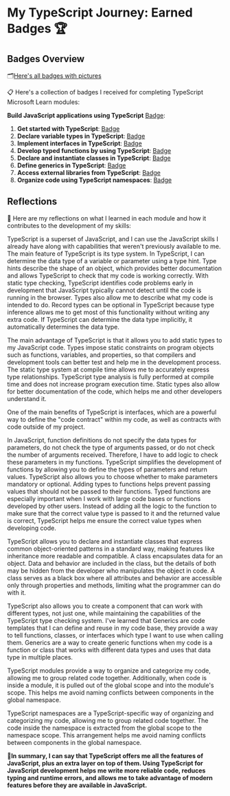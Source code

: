 # My TypeScript Journey: Earned Badges 🏆

## Badges Overview
🗂️[Here's all badges with pictures](all-badges)

📋 Here's a collection of badges I received for completing TypeScript Microsoft Learn modules:

**Build JavaScript applications using TypeScript** [Badge](https://learn.microsoft.com/en-us/users/cerbeer/achievements/blq5p7sd):

1. **Get started with TypeScript**: [Badge](https://learn.microsoft.com/en-us/users/cerbeer/achievements/n79da78f)
2. **Declare variable types in TypeScript**: [Badge](https://learn.microsoft.com/en-us/users/cerbeer/achievements/9nspjepu)
3. **Implement interfaces in TypeScript**: [Badge](https://learn.microsoft.com/en-us/users/cerbeer/achievements/hyg5kvg8)
4. **Develop typed functions by using TypeScript**: [Badge](https://learn.microsoft.com/en-us/users/cerbeer/achievements/hyglw678)
5. **Declare and instantiate classes in TypeScript**: [Badge](https://learn.microsoft.com/en-us/users/cerbeer/achievements/7enwe7kz)
6. **Define generics in TypeScript**: [Badge](https://learn.microsoft.com/en-us/users/cerbeer/achievements/wachs95n)
7. **Access external libraries from TypeScript**: [Badge](https://learn.microsoft.com/en-us/users/cerbeer/achievements/hy6x6338)
8. **Organize code using TypeScript namespaces**: [Badge](https://learn.microsoft.com/en-us/users/cerbeer/achievements/hy6x9tx8)

## Reflections

🌟 Here are my reflections on what I learned in each module and how it contributes to the development of my skills:

TypeScript is a superset of JavaScript, and I can use the JavaScript skills I already have along with capabilities that weren't previously available to me.
The main feature of TypeScript is its type system. In TypeScript, I can determine the data type of a variable or parameter using a type hint. Type hints describe the shape of an object, which provides better documentation and allows TypeScript to check that my code is working correctly.
With static type checking, TypeScript identifies code problems early in development that JavaScript typically cannot detect until the code is running in the browser. Types also allow me to describe what my code is intended to do.
Record types can be optional in TypeScript because type inference allows me to get most of this functionality without writing any extra code. If TypeScript can determine the data type implicitly, it automatically determines the data type.

The main advantage of TypeScript is that it allows you to add static types to my JavaScript code. Types impose static constraints on program objects such as functions, variables, and properties, so that compilers and development tools can better test and help me in the development process.
The static type system at compile time allows me to accurately express type relationships. TypeScript type analysis is fully performed at compile time and does not increase program execution time.
Static types also allow for better documentation of the code, which helps me and other developers understand it.

One of the main benefits of TypeScript is interfaces, which are a powerful way to define the "code contract" within my code, as well as contracts with code outside of my project.

In JavaScript, function definitions do not specify the data types for parameters, do not check the type of arguments passed, or do not check the number of arguments received. Therefore, I have to add logic to check these parameters in my functions.
TypeScript simplifies the development of functions by allowing you to define the types of parameters and return values. TypeScript also allows you to choose whether to make parameters mandatory or optional.
Adding types to functions helps prevent passing values that should not be passed to their functions. Typed functions are especially important when I work with large code bases or functions developed by other users. Instead of adding all the logic to the function to make sure that the correct value type is passed to it and the returned value is correct, TypeScript helps me ensure the correct value types when developing code.

TypeScript allows you to declare and instantiate classes that express common object-oriented patterns in a standard way, making features like inheritance more readable and compatible.
A class encapsulates data for an object. Data and behavior are included in the class, but the details of both may be hidden from the developer who manipulates the object in code. A class serves as a black box where all attributes and behavior are accessible only through properties and methods, limiting what the programmer can do with it.

TypeScript also allows you to create a component that can work with different types, not just one, while maintaining the capabilities of the TypeScript type checking system.
I've learned that Generics are code templates that I can define and reuse in my code base, they provide a way to tell functions, classes, or interfaces which type I want to use when calling them.
Generics are a way to create generic functions when my code is a function or class that works with different data types and uses that data type in multiple places.

TypeScript modules provide a way to organize and categorize my code, allowing me to group related code together. Additionally, when code is inside a module, it is pulled out of the global scope and into the module's scope. This helps me avoid naming conflicts between components in the global namespace.

TypeScript namespaces are a TypeScript-specific way of organizing and categorizing my code, allowing me to group related code together.
The code inside the namespace is extracted from the global scope to the namespace scope. This arrangement helps me avoid naming conflicts between components in the global namespace.

🚀**In summary, I can say that TypeScript offers me all the features of JavaScript, plus an extra layer on top of them. Using TypeScript for JavaScript development helps me write more reliable code, reduces typing and runtime errors, and allows me to take advantage of modern features before they are available in JavaScript.**
